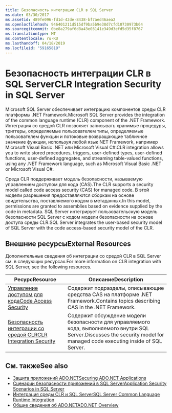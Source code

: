 ```yaml
---
title: Безопасность интеграции CLR в SQL Server
ms.date: 03/30/2017
ms.assetid: 489fe096-fd1d-42de-8438-bf7aed46aea2
ms.openlocfilehash: 946401211d515df9ba5b9e38d7cfd10730973b64
ms.sourcegitcommit: 0be8a279af6d8a43e03141e349d3efd5d35f8767
ms.translationtype: MT
ms.contentlocale: ru-RU
ms.lasthandoff: 04/18/2019
ms.locfileid: "59165819"
---
```

# <a name="clr-integration-security-in-sql-server"></a><span data-ttu-id="897b0-102">Безопасность интеграции CLR в SQL Server</span><span class="sxs-lookup"><span data-stu-id="897b0-102">CLR Integration Security in SQL Server</span></span>
<span data-ttu-id="897b0-103">Microsoft SQL Server обеспечивает интеграцию компонентов среды CLR платформы .NET Framework.</span><span class="sxs-lookup"><span data-stu-id="897b0-103">Microsoft SQL Server provides the integration of the common language runtime (CLR) component of the .NET Framework.</span></span> <span data-ttu-id="897b0-104">Интеграция со средой CLR позволяет записывать хранимые процедуры, триггеры, определяемые пользователем типы, определяемые пользователем функции и потоковые возвращающие табличное значение функции, используя любой язык NET Framework, например Microsoft Visual Basic .NET или Microsoft Visual C#.</span><span class="sxs-lookup"><span data-stu-id="897b0-104">CLR integration allows you to write stored procedures, triggers, user-defined types, user-defined functions, user-defined aggregates, and streaming table-valued functions, using any .NET Framework language, such as Microsoft Visual Basic .NET or Microsoft Visual C#.</span></span>  
  
 <span data-ttu-id="897b0-105">Среда CLR поддерживает модель безопасности, называемую управлением доступом для кода (CAS).</span><span class="sxs-lookup"><span data-stu-id="897b0-105">The CLR supports a security model called code access security (CAS) for managed code.</span></span> <span data-ttu-id="897b0-106">В этой модели разрешения предоставляются сборкам на основе свидетельства, поставляемого кодом в метаданных.</span><span class="sxs-lookup"><span data-stu-id="897b0-106">In this model, permissions are granted to assemblies based on evidence supplied by the code in metadata.</span></span> <span data-ttu-id="897b0-107">SQL Server интегрирует пользовательскую модель безопасности SQL Server с кодом модели безопасности на основе доступа среды CLR.</span><span class="sxs-lookup"><span data-stu-id="897b0-107">SQL Server integrates the user-based security model of SQL Server with the code access-based security model of the CLR.</span></span>  
  
## <a name="external-resources"></a><span data-ttu-id="897b0-108">Внешние ресурсы</span><span class="sxs-lookup"><span data-stu-id="897b0-108">External Resources</span></span>  
 <span data-ttu-id="897b0-109">Дополнительные сведения об интеграции со средой CLR в SQL Server см. в следующих ресурсах.</span><span class="sxs-lookup"><span data-stu-id="897b0-109">For more information on CLR integration with SQL Server, see the following resources.</span></span>  
  
|<span data-ttu-id="897b0-110">Ресурс</span><span class="sxs-lookup"><span data-stu-id="897b0-110">Resource</span></span>|<span data-ttu-id="897b0-111">Описание</span><span class="sxs-lookup"><span data-stu-id="897b0-111">Description</span></span>|  
|--------------|-----------------|  
|[<span data-ttu-id="897b0-112">Управление доступом для кода</span><span class="sxs-lookup"><span data-stu-id="897b0-112">Code Access Security</span></span>](../../../../../docs/framework/misc/code-access-security.md)|<span data-ttu-id="897b0-113">Содержит подразделы, описывающие средства CAS на платформе .NET Framework.</span><span class="sxs-lookup"><span data-stu-id="897b0-113">Contains topics describing CAS in the .NET Framework.</span></span>|  
|[<span data-ttu-id="897b0-114">Безопасность интеграции со средой CLR</span><span class="sxs-lookup"><span data-stu-id="897b0-114">CLR Integration Security</span></span>](/sql/relational-databases/clr-integration/security/clr-integration-security)|<span data-ttu-id="897b0-115">Содержит обсуждение модели безопасности для управляемого кода, выполняемого внутри SQL Server.</span><span class="sxs-lookup"><span data-stu-id="897b0-115">Discusses the security model for managed code executing inside of SQL Server.</span></span>|  
  
## <a name="see-also"></a><span data-ttu-id="897b0-116">См. также</span><span class="sxs-lookup"><span data-stu-id="897b0-116">See also</span></span>

- [<span data-ttu-id="897b0-117">Защита приложений ADO.NET</span><span class="sxs-lookup"><span data-stu-id="897b0-117">Securing ADO.NET Applications</span></span>](../../../../../docs/framework/data/adonet/securing-ado-net-applications.md)
- [<span data-ttu-id="897b0-118">Сценарии безопасности приложений в SQL Server</span><span class="sxs-lookup"><span data-stu-id="897b0-118">Application Security Scenarios in SQL Server</span></span>](../../../../../docs/framework/data/adonet/sql/application-security-scenarios-in-sql-server.md)
- [<span data-ttu-id="897b0-119">Интеграция среды CLR и SQL Server</span><span class="sxs-lookup"><span data-stu-id="897b0-119">SQL Server Common Language Runtime Integration</span></span>](../../../../../docs/framework/data/adonet/sql/sql-server-common-language-runtime-integration.md)
- [<span data-ttu-id="897b0-120">Общие сведения об ADO.NET</span><span class="sxs-lookup"><span data-stu-id="897b0-120">ADO.NET Overview</span></span>](../../../../../docs/framework/data/adonet/ado-net-overview.md)
